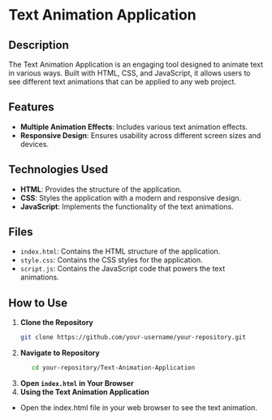 
# Text Animation Application

## Description

The Text Animation Application is an engaging tool designed to animate text in various ways. Built with HTML, CSS, and JavaScript, it allows users to see different text animations that can be applied to any web project.

## Features

- **Multiple Animation Effects**: Includes various text animation effects.
- **Responsive Design**: Ensures usability across different screen sizes and devices.

## Technologies Used

- **HTML**: Provides the structure of the application.
- **CSS**: Styles the application with a modern and responsive design.
- **JavaScript**: Implements the functionality of the text animations.

## Files

- `index.html`: Contains the HTML structure of the application.
- `style.css`: Contains the CSS styles for the application.
- `script.js`: Contains the JavaScript code that powers the text animations.

## How to Use

1. **Clone the Repository**
   ```bash
   git clone https://github.com/your-username/your-repository.git
2. **Navigate to Repository**
   ```bash
      cd your-repository/Text-Animation-Application
3. **Open `index.html` in Your Browser**
4. **Using the Text Animation Application**
- Open the index.html file in your web browser to see the text animation.
